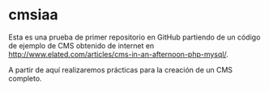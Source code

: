 # cmsiaa

Esta es una prueba de primer repositorio en GitHub partiendo de un código de ejemplo de CMS obtenido de internet en http://www.elated.com/articles/cms-in-an-afternoon-php-mysql/.

A partir de aquí realizaremos prácticas para la creación de un CMS completo.


